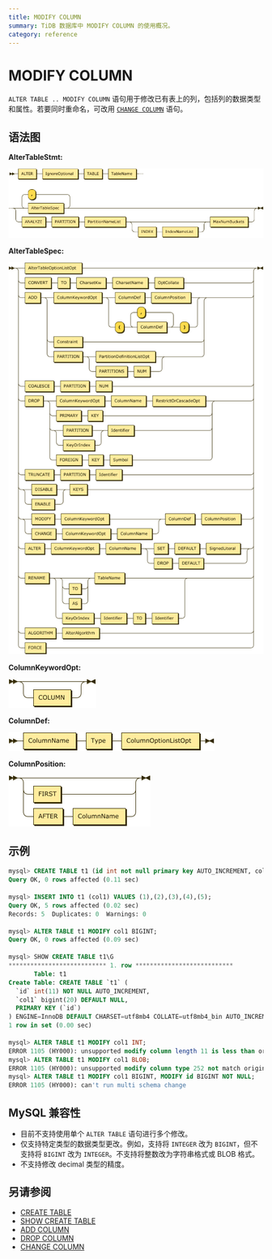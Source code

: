 ```yaml
---
title: MODIFY COLUMN
summary: TiDB 数据库中 MODIFY COLUMN 的使用概况。
category: reference
---
```


# MODIFY COLUMN

`ALTER TABLE .. MODIFY COLUMN` 语句用于修改已有表上的列，包括列的数据类型和属性。若要同时重命名，可改用 [`CHANGE COLUMN`](/v2.1/reference/sql/statements/change-column.md) 语句。

## 语法图

**AlterTableStmt:**

![AlterTableStmt](/media/sqlgram/AlterTableStmt.png)

**AlterTableSpec:**

![AlterTableSpec](/media/sqlgram/AlterTableSpec.png)

**ColumnKeywordOpt:**

![ColumnKeywordOpt](/media/sqlgram/ColumnKeywordOpt.png)

**ColumnDef:**

![ColumnDef](/media/sqlgram/ColumnDef.png)

**ColumnPosition:**

![ColumnPosition](/media/sqlgram/ColumnPosition.png)

## 示例

```sql
mysql> CREATE TABLE t1 (id int not null primary key AUTO_INCREMENT, col1 INT);
Query OK, 0 rows affected (0.11 sec)

mysql> INSERT INTO t1 (col1) VALUES (1),(2),(3),(4),(5);
Query OK, 5 rows affected (0.02 sec)
Records: 5  Duplicates: 0  Warnings: 0

mysql> ALTER TABLE t1 MODIFY col1 BIGINT;
Query OK, 0 rows affected (0.09 sec)

mysql> SHOW CREATE TABLE t1\G
*************************** 1. row ***************************
       Table: t1
Create Table: CREATE TABLE `t1` (
  `id` int(11) NOT NULL AUTO_INCREMENT,
  `col1` bigint(20) DEFAULT NULL,
  PRIMARY KEY (`id`)
) ENGINE=InnoDB DEFAULT CHARSET=utf8mb4 COLLATE=utf8mb4_bin AUTO_INCREMENT=30001
1 row in set (0.00 sec)

mysql> ALTER TABLE t1 MODIFY col1 INT;
ERROR 1105 (HY000): unsupported modify column length 11 is less than origin 20
mysql> ALTER TABLE t1 MODIFY col1 BLOB;
ERROR 1105 (HY000): unsupported modify column type 252 not match origin 8
mysql> ALTER TABLE t1 MODIFY col1 BIGINT, MODIFY id BIGINT NOT NULL;
ERROR 1105 (HY000): can't run multi schema change
```

## MySQL 兼容性

* 目前不支持使用单个 `ALTER TABLE` 语句进行多个修改。
* 仅支持特定类型的数据类型更改。例如，支持将 `INTEGER` 改为 `BIGINT`，但不支持将 `BIGINT` 改为 `INTEGER`。不支持将整数改为字符串格式或 BLOB 格式。
* 不支持修改 decimal 类型的精度。

## 另请参阅

* [CREATE TABLE](/v2.1/reference/sql/statements/create-table.md)
* [SHOW CREATE TABLE](/v2.1/reference/sql/statements/show-create-table.md)
* [ADD COLUMN](/v2.1/reference/sql/statements/add-column.md)
* [DROP COLUMN](/v2.1/reference/sql/statements/drop-column.md)
* [CHANGE COLUMN](/v2.1/reference/sql/statements/change-column.md)
